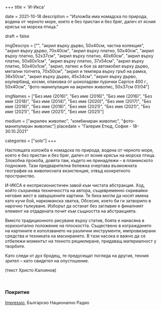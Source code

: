 +++
title = 'И-Икса'

date = 2021-10-18
description = "Изложба има номадска по природа, водена от черното море, което е без пристан и без бряг, далеч от ясния крясък на морска птица."

draft = false


imgDescrps = ["", "акрил върху дърво, 50x40см, частна колекция", "акрил върху дърво, 70x40см", "акрил върху платно, 50x40см", "акрил върху платно, 52x37см", "акрил върху платно, 40x60см", "акрил върху платно, 50x60x1см", "акрил върху платно, 37x54см", "акрил върху платно, 50x40x1см", "акрил, латекс и боя за автомобил върху дърво, метални топчета, 70x50см", "акрил и темпера върху гръб на рамка, 36x50см", "акрил върху дърво, 45x34см", "акрил върху дърво, изулирбанд, косми, опаковка от шоколадови пурички Caprice 400 г., 50x40см", "фото-манипулация на акрилен живопис, 50x37см 01/04"]

imgNames = ["Без име (2016)", "Без име (2016)", "Без име (2016)", "Без име (2018)", "Без име (2014)", "Без име (2020)", "Без име (2017)", "Без име (2018)", "Без име (2018)", "Без име (2021)", "Без име (2021)", "Без име (2021)", "Без име (2021)", "Без име (2021)"]

medium = ["акрилен живопис", "комбиниран живопис", "фото-манипулиран живопис"]
placedate = "Галерия Етюд, София - 18-30.10.2021"

categories = ["solo"]
+++

Настоящaта изложба е номадска по природа, водена от черното море, което е без пристан и без бряг, далеч от ясния крясък на морска птица. Злокобна прокоба, довята там, където не принадлежи – в планинското подножие. Тази предварителна бележка очертава възможната география на живописната екзистенция, отвъд конкретното пространство.

И-ИКСА е експресионистичен завой към чистата абстракция. Ход, който съхранява техничността на автора, същевременно скривайки неговия жест в завършените картини. Те биха могли да носят имена като кучи бой, наркоманска хватка, Обсесия, което би ги затворило в нарочно тълкуване. Изборът да останат без заглавие е финалният елемент на отдадената почит към същността на абстракцията.

Вместо традиционното рисуване върху статив, боята е нанасяна в хоризонтално положение на плоскостта. Съществено в изграждането на картините е използването на различни инструменти, импровизирани средства и техниката на маскирането. В тази насока е важно да се отбележи моментът на тяхното рециклиране, придаващ материалност у творбите.

Като следи от дух бродещ, те предусещат погледа на другия, техния зрител – като свидетел на опустошение.

(текст Христо Калоянов)

&nbsp;

### Покритие
[Impressio](https://impressio.dir.bg/palitra/sledi-ot-brodesht-duh-i-iksa-ot-nikola-stoyanov), Българско Национално Радио